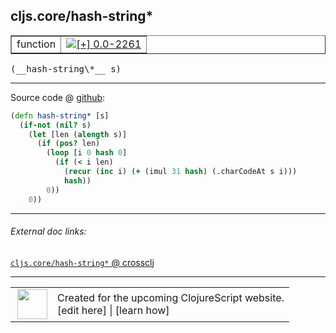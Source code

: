 ## cljs.core/hash-string\*



 <table border="1">
<tr>
<td>function</td>
<td><a href="https://github.com/cljsinfo/cljs-api-docs/tree/0.0-2261"><img valign="middle" alt="[+] 0.0-2261" title="Added in 0.0-2261" src="https://img.shields.io/badge/+-0.0--2261-lightgrey.svg"></a> </td>
</tr>
</table>


 <samp>
(__hash-string\*__ s)<br>
</samp>

---







Source code @ [github](https://github.com/clojure/clojurescript/blob/r2655/src/cljs/cljs/core.cljs#L502-L511):

```clj
(defn hash-string* [s]
  (if-not (nil? s)
    (let [len (alength s)]
      (if (pos? len)
        (loop [i 0 hash 0]
          (if (< i len)
            (recur (inc i) (+ (imul 31 hash) (.charCodeAt s i)))
            hash))
        0))
    0))
```

<!--
Repo - tag - source tree - lines:

 <pre>
clojurescript @ r2655
└── src
    └── cljs
        └── cljs
            └── <ins>[core.cljs:502-511](https://github.com/clojure/clojurescript/blob/r2655/src/cljs/cljs/core.cljs#L502-L511)</ins>
</pre>

-->

---



###### External doc links:

[`cljs.core/hash-string*` @ crossclj](http://crossclj.info/fun/cljs.core.cljs/hash-string*.html)<br>

---

 <table>
<tr><td>
<img valign="middle" align="right" width="48px" src="http://i.imgur.com/Hi20huC.png">
</td><td>
Created for the upcoming ClojureScript website.<br>
[edit here] | [learn how]
</td></tr></table>

[edit here]:https://github.com/cljsinfo/cljs-api-docs/blob/master/cljsdoc/cljs.core_hash-stringSTAR.cljsdoc
[learn how]:https://github.com/cljsinfo/cljs-api-docs/wiki/cljsdoc-files

<!--

This information was too distracting to show to readers, but I'll leave it
commented here since it is helpful to:

- pretty-print the data used to generate this document
- and show how to retrieve that data



The API data for this symbol:

```clj
{:ns "cljs.core",
 :name "hash-string*",
 :type "function",
 :signature ["[s]"],
 :source {:code "(defn hash-string* [s]\n  (if-not (nil? s)\n    (let [len (alength s)]\n      (if (pos? len)\n        (loop [i 0 hash 0]\n          (if (< i len)\n            (recur (inc i) (+ (imul 31 hash) (.charCodeAt s i)))\n            hash))\n        0))\n    0))",
          :title "Source code",
          :repo "clojurescript",
          :tag "r2655",
          :filename "src/cljs/cljs/core.cljs",
          :lines [502 511]},
 :full-name "cljs.core/hash-string*",
 :full-name-encode "cljs.core_hash-stringSTAR",
 :history [["+" "0.0-2261"]]}

```

Retrieve the API data for this symbol:

```clj
;; from Clojure REPL
(require '[clojure.edn :as edn])
(-> (slurp "https://raw.githubusercontent.com/cljsinfo/cljs-api-docs/catalog/cljs-api.edn")
    (edn/read-string)
    (get-in [:symbols "cljs.core/hash-string*"]))
```

-->

